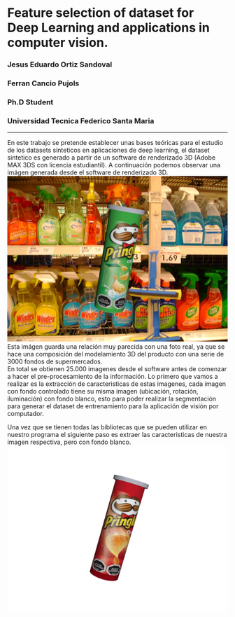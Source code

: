 # Feature selection of dataset for Deep Learning and applications in computer vision.
### Jesus Eduardo Ortiz Sandoval
### Ferran Cancio Pujols
### Ph.D Student
### Universidad Tecnica Federico Santa Maria
---
En este trabajo se pretende establecer unas bases teóricas para el estudio de los datasets sinteticos en aplicaciones de deep learning, el dataset sintetico es generado a partir de un software de renderizado 3D (Adobe MAX 3DS con licencia estudiantil). A continuación podemos observar una imágen generada desde el software de renderizado 3D.
![Papas pringles cebolla)](01.jpg)
Esta imágen guarda una relación muy parecida con una foto real, ya que se hace una composición del modelamiento 3D del producto con una serie de 3000 fondos de supermercados.  
En total se obtienen 25.000 imagenes desde el software antes de comenzar a hacer el pre-procesamiento de la información.
Lo primero que vamos a realizar es la extracción de caracteristicas de estas imagenes, cada imagen con fondo controlado tiene su misma imagen (ubicación, rotación, iluminación) con fondo blanco, esto para poder realizar la segmentación para generar el dataset de entrenamiento para la aplicación de visión por computador.

Una vez que se tienen todas las bibliotecas que se pueden utilizar en nuestro programa el siguiente paso es extraer las caracteristicas de nuestra imagen respectiva, pero con fondo blanco.
![Papas pringles clasicas)](02.jpg)
